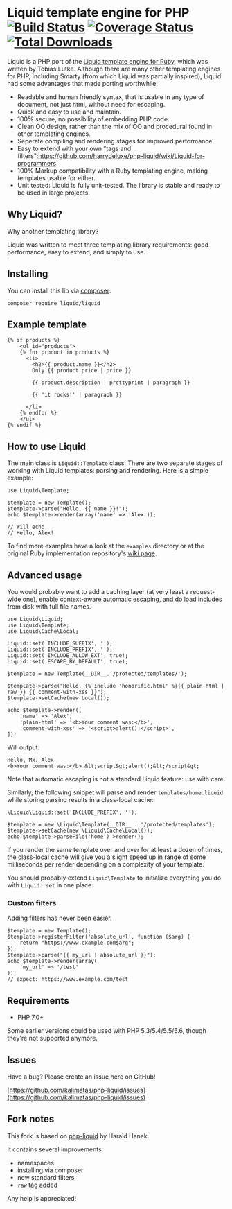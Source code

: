 # Liquid template engine for PHP [![Build Status](https://travis-ci.org/kalimatas/php-liquid.svg?branch=master)](https://travis-ci.org/kalimatas/php-liquid) [![Coverage Status](https://coveralls.io/repos/github/kalimatas/php-liquid/badge.svg?branch=master)](https://coveralls.io/github/kalimatas/php-liquid?branch=master) [![Total Downloads](https://poser.pugx.org/liquid/liquid/downloads.svg)](https://packagist.org/packages/liquid/liquid)

Liquid is a PHP port of the [Liquid template engine for Ruby](https://github.com/Shopify/liquid), which was written by Tobias Lutke. Although there are many other templating engines for PHP, including Smarty (from which Liquid was partially inspired), Liquid had some advantages that made porting worthwhile:

 * Readable and human friendly syntax, that is usable in any type of document, not just html, without need for escaping.
 * Quick and easy to use and maintain.
 * 100% secure, no possibility of embedding PHP code.
 * Clean OO design, rather than the mix of OO and procedural found in other templating engines.
 * Seperate compiling and rendering stages for improved performance.
 * Easy to extend with your own "tags and filters":https://github.com/harrydeluxe/php-liquid/wiki/Liquid-for-programmers.
 * 100% Markup compatibility with a Ruby templating engine, making templates usable for either.
 * Unit tested: Liquid is fully unit-tested. The library is stable and ready to be used in large projects.

## Why Liquid?

Why another templating library?

Liquid was written to meet three templating library requirements: good performance, easy to extend, and simply to use.

## Installing

You can install this lib via [composer](https://getcomposer.org/):

    composer require liquid/liquid

## Example template

	{% if products %}
		<ul id="products">
		{% for product in products %}
		  <li>
			<h2>{{ product.name }}</h2>
			Only {{ product.price | price }}

			{{ product.description | prettyprint | paragraph }}

			{{ 'it rocks!' | paragraph }}

		  </li>
		{% endfor %}
		</ul>
	{% endif %}

## How to use Liquid

The main class is `Liquid::Template` class. There are two separate stages of working with Liquid templates: parsing and rendering. Here is a simple example:

    use Liquid\Template;

    $template = new Template();
    $template->parse("Hello, {{ name }}!");
    echo $template->render(array('name' => 'Alex'));

	// Will echo
	// Hello, Alex!

To find more examples have a look at the `examples` directory or at the original Ruby implementation repository's [wiki page](https://github.com/Shopify/liquid/wiki).

## Advanced usage

You would probably want to add a caching layer (at very least a request-wide one), enable context-aware automatic escaping, and do load includes from disk with full file names.

    use Liquid\Liquid;
    use Liquid\Template;
    use Liquid\Cache\Local;

    Liquid::set('INCLUDE_SUFFIX', '');
    Liquid::set('INCLUDE_PREFIX', '');
    Liquid::set('INCLUDE_ALLOW_EXT', true);
    Liquid::set('ESCAPE_BY_DEFAULT', true);

    $template = new Template(__DIR__.'/protected/templates/');

    $template->parse("Hello, {% include 'honorific.html' %}{{ plain-html | raw }} {{ comment-with-xss }}");
    $template->setCache(new Local());

	echo $template->render([
	    'name' => 'Alex',
	    'plain-html' => '<b>Your comment was:</b>',
	    'comment-with-xss' => '<script>alert();</script>',
	]);

Will output:

	Hello, Mx. Alex
	<b>Your comment was:</b> &lt;script&gt;alert();&lt;/script&gt;

Note that automatic escaping is not a standard Liquid feature: use with care.

Similarly, the following snippet will parse and render `templates/home.liquid` while storing parsing results in a class-local cache:

    \Liquid\Liquid::set('INCLUDE_PREFIX', '');

    $template = new \Liquid\Template(__DIR__ . '/protected/templates');
    $template->setCache(new \Liquid\Cache\Local());
    echo $template->parseFile('home')->render();

If you render the same template over and over for at least a dozen of times, the class-local cache will give you a slight speed up in range of some milliseconds per render depending on a complexity of your template.

You should probably extend `Liquid\Template` to initialize everything you do with `Liquid::set` in one place.

### Custom filters

Adding filters has never been easier.

	$template = new Template();
	$template->registerFilter('absolute_url', function ($arg) {
	    return "https://www.example.com$arg";
	});
	$template->parse("{{ my_url | absolute_url }}");
	echo $template->render(array(
	    'my_url' => '/test'
	));
	// expect: https://www.example.com/test

## Requirements

 * PHP 7.0+

Some earlier versions could be used with PHP 5.3/5.4/5.5/5.6, though they're not supported anymore.

## Issues

Have a bug? Please create an issue here on GitHub!

[https://github.com/kalimatas/php-liquid/issues](https://github.com/kalimatas/php-liquid/issues)

## Fork notes

This fork is based on [php-liquid](https://github.com/harrydeluxe/php-liquid) by Harald Hanek.

It contains several improvements:

 * namespaces
 * installing via composer
 * new standard filters
 * `raw` tag added

Any help is appreciated!
